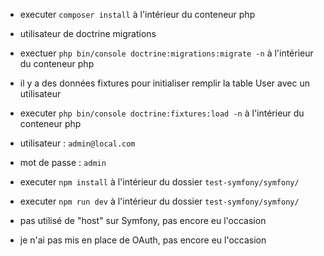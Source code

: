 - executer `composer install` à l'intérieur du conteneur php


- utilisateur de doctrine migrations
- exectuer `php bin/console doctrine:migrations:migrate -n` à l'intérieur du conteneur php


- il y a des données fixtures pour initialiser remplir la table User avec un utilisateur
- executer `php bin/console doctrine:fixtures:load -n` à l'intérieur du conteneur php
- utilisateur : `admin@local.com`
- mot de passe : `admin`


- executer `npm install` à l'intérieur du dossier `test-symfony/symfony/`
- executer `npm run dev` à l'intérieur du dossier `test-symfony/symfony/`


- pas utilisé de "host" sur Symfony, pas encore eu l'occasion
- je n'ai pas mis en place de OAuth, pas encore eu l'occasion
